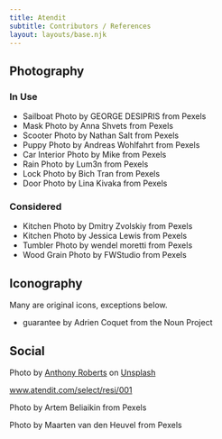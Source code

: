 ```yaml
---
title: Atendit
subtitle: Contributors / References
layout: layouts/base.njk
---
```


## Photography

### In Use

* Sailboat Photo by GEORGE DESIPRIS from Pexels
* Mask Photo by Anna Shvets from Pexels
* Scooter Photo by Nathan Salt from Pexels
* Puppy Photo by Andreas Wohlfahrt from Pexels
* Car Interior Photo by Mike from Pexels
* Rain Photo by Lum3n from Pexels
* Lock Photo by Bich Tran from Pexels
* Door Photo by Lina Kivaka from Pexels

### Considered

* Kitchen Photo by Dmitry Zvolskiy from Pexels
* Kitchen Photo by Jessica Lewis from Pexels
* Tumbler Photo by wendel moretti from Pexels
* Wood Grain Photo by FWStudio from Pexels

## Iconography

Many are original icons, exceptions below.

* guarantee by Adrien Coquet from the Noun Project

## Social

<span>Photo by <a href="https://unsplash.com/@arcreates?utm_source=unsplash&amp;utm_medium=referral&amp;utm_content=creditCopyText">Anthony Roberts</a> on <a href="https://unsplash.com/s/photos/fireworks?utm_source=unsplash&amp;utm_medium=referral&amp;utm_content=creditCopyText">Unsplash</a></span>

www.atendit.com/select/resi/001

Photo by Artem Beliaikin from Pexels

Photo by Maarten van den Heuvel from Pexels